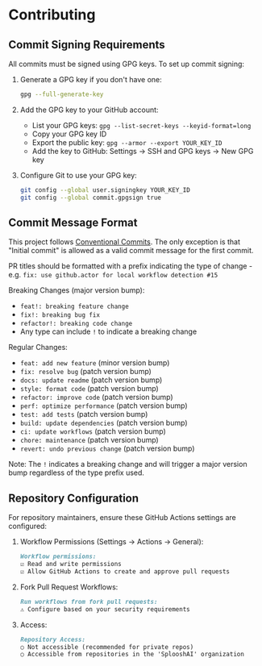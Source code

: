 # Contributing

## Commit Signing Requirements

All commits must be signed using GPG keys. To set up commit signing:

1. Generate a GPG key if you don't have one:

   ```bash
   gpg --full-generate-key
   ```

2. Add the GPG key to your GitHub account:
   - List your GPG keys: `gpg --list-secret-keys --keyid-format=long`
   - Copy your GPG key ID
   - Export the public key: `gpg --armor --export YOUR_KEY_ID`
   - Add the key to GitHub: Settings → SSH and GPG keys → New GPG key

3. Configure Git to use your GPG key:

   ```bash
   git config --global user.signingkey YOUR_KEY_ID
   git config --global commit.gpgsign true
   ```

## Commit Message Format

This project follows [Conventional Commits](https://www.conventionalcommits.org/). The only exception is that "Initial commit" is allowed as a valid commit message for the first commit.

PR titles should be formatted with a prefix indicating the type of change - e.g. `fix: use github.actor for local workflow detection #15
`

Breaking Changes (major version bump):

- `feat!: breaking feature change`
- `fix!: breaking bug fix`
- `refactor!: breaking code change`
- Any type can include `!` to indicate a breaking change

Regular Changes:

- `feat: add new feature` (minor version bump)
- `fix: resolve bug` (patch version bump)
- `docs: update readme` (patch version bump)
- `style: format code` (patch version bump)
- `refactor: improve code` (patch version bump)
- `perf: optimize performance` (patch version bump)
- `test: add tests` (patch version bump)
- `build: update dependencies` (patch version bump)
- `ci: update workflows` (patch version bump)
- `chore: maintenance` (patch version bump)
- `revert: undo previous change` (patch version bump)

Note: The `!` indicates a breaking change and will trigger a major version bump regardless of the type prefix used.

## Repository Configuration

For repository maintainers, ensure these GitHub Actions settings are configured:

1. Workflow Permissions (Settings → Actions → General):

   ```md
   Workflow permissions:
   ☑️ Read and write permissions
   ☑️ Allow GitHub Actions to create and approve pull requests
   ```

2. Fork Pull Request Workflows:

   ```md
   Run workflows from fork pull requests:
   ⚠️ Configure based on your security requirements
   ```

3. Access:

   ```md
   Repository Access:
   ○ Not accessible (recommended for private repos)
   ○ Accessible from repositories in the 'SplooshAI' organization
   ```
